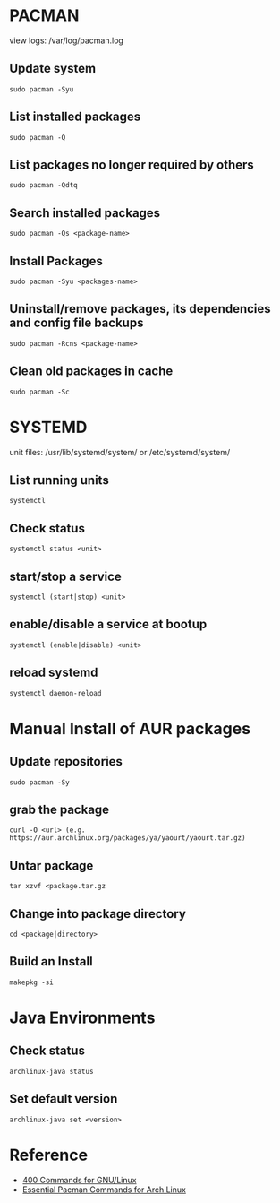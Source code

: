 
# PACMAN

view logs: /var/log/pacman.log

## Update system

```
sudo pacman -Syu
```

## List installed packages

```
sudo pacman -Q
```

## List packages no longer required by others

```
sudo pacman -Qdtq
```

## Search installed packages

```
sudo pacman -Qs <package-name>
```

## Install Packages

```
sudo pacman -Syu <packages-name>
```

## Uninstall/remove packages, its dependencies and config file backups

```
sudo pacman -Rcns <package-name>
```

## Clean old packages in cache
```
sudo pacman -Sc
```

# SYSTEMD

unit files: /usr/lib/systemd/system/ or /etc/systemd/system/

## List running units

```
systemctl
```

## Check status

```
systemctl status <unit>
```

## start/stop a service

```
systemctl (start|stop) <unit>
```

## enable/disable a service at bootup

```
systemctl (enable|disable) <unit>
```

## reload systemd

```
systemctl daemon-reload
```

# Manual Install of AUR packages

## Update repositories

```
sudo pacman -Sy
```

## grab the package

```
curl -O <url> (e.g. https://aur.archlinux.org/packages/ya/yaourt/yaourt.tar.gz)
```

## Untar package

```
tar xzvf <package.tar.gz
```

## Change into package directory

```
cd <package|directory>
```

## Build an Install

```
makepkg -si
```

# Java Environments

## Check status

```
archlinux-java status
```

## Set default version

```
archlinux-java set <version>
```

# Reference 

- [400 Commands for GNU/Linux](https://blog.desdelinux.net/en/more-than-400-commands-for-gnulinux-that-you-should-know/)
- [Essential Pacman Commands for Arch Linux](https://www.debugpoint.com/pacman-command-arch-examples/)
